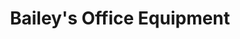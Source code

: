 ---
title: "Bailey's Office Equipment"
url: /ottumwa/baileys-office-equipment/
shop: office supplies
---